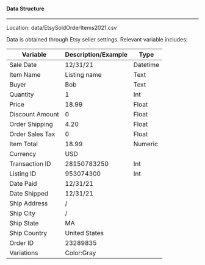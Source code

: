 #### Data Structure

______________________________________________________________________

Location: data/EtsySoldOrderItems2021.csv

Data is obtained through Etsy seller settings. Relevant variable includes:

| Variable        | Description/Example | Type     |
| --------------- | ------------------- | -------- |
| Sale Date       | 12/31/21            | Datetime |
| Item Name       | Listing name        | Text     |
| Buyer           | Bob                 | Text     |
| Quantity        | 1                   | Int      |
| Price           | 18.99               | Float    |
| Discount Amount | 0                   | Float    |
| Order Shipping  | 4.20                | Float    |
| Order Sales Tax | 0                   | Float    |
| Item Total      | 18.99               | Numeric  |
| Currency        | USD                 |          |
| Transaction ID  | 28150783250         | Int      |
| Listing ID      | 953074300           | Int      |
| Date Paid       | 12/31/21            |          |
| Date Shipped    | 12/31/21            |          |
| Ship Address    | /                   |          |
| Ship City       | /                   |          |
| Ship State      | MA                  |          |
| Ship Country    | United States       |          |
| Order ID        | 23289835            |          |
| Variations      | Color:Gray          |          |
